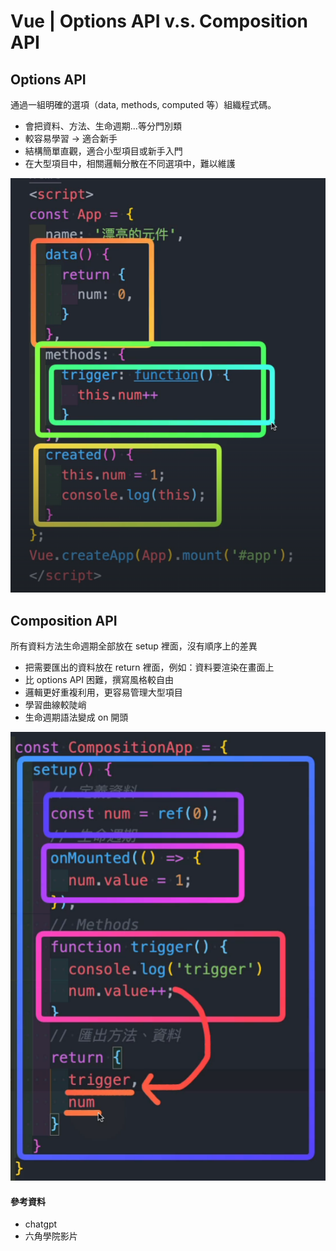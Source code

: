 # Vue | Options API v.s. Composition API
## Options API
通過一組明確的選項（data, methods, computed 等）組織程式碼。
- 會把資料、方法、生命週期...等分門別類
- 較容易學習 → 適合新手
- 結構簡單直觀，適合小型項目或新手入門
- 在大型項目中，相關邏輯分散在不同選項中，難以維護

![image.png](./img/options_api.png)

## Composition API
所有資料方法生命週期全部放在 setup 裡面，沒有順序上的差異

- 把需要匯出的資料放在 return 裡面，例如：資料要渲染在畫面上
- 比 options API 困難，撰寫風格較自由
- 邏輯更好重複利用，更容易管理大型項目
- 學習曲線較陡峭
- 生命週期語法變成 on 開頭

![image 1.png](./img/composition_api.png)

#### 參考資料
* chatgpt
* 六角學院影片